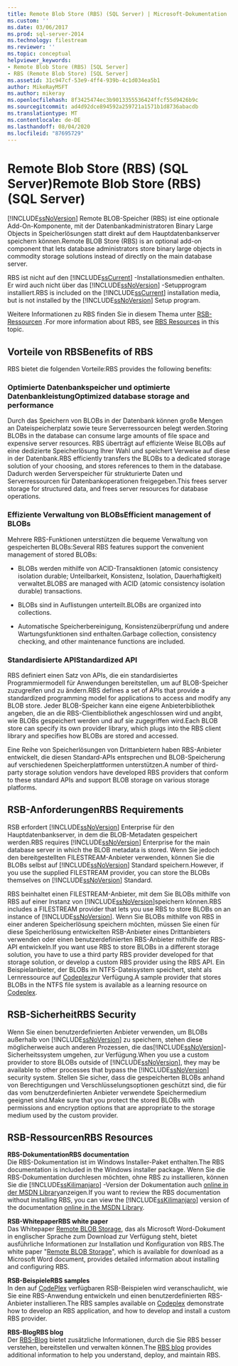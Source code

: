 ```yaml
---
title: Remote Blob Store (RBS) (SQL Server) | Microsoft-Dokumentation
ms.custom: ''
ms.date: 03/06/2017
ms.prod: sql-server-2014
ms.technology: filestream
ms.reviewer: ''
ms.topic: conceptual
helpviewer_keywords:
- Remote Blob Store (RBS) [SQL Server]
- RBS (Remote Blob Store) [SQL Server]
ms.assetid: 31c947cf-53e9-4ff4-939b-4c1d034ea5b1
author: MikeRayMSFT
ms.author: mikeray
ms.openlocfilehash: 8f3425474ec3b9013355536424ffcf55d9426b9c
ms.sourcegitcommit: ad4d92dce894592a259721a1571b1d8736abacdb
ms.translationtype: MT
ms.contentlocale: de-DE
ms.lasthandoff: 08/04/2020
ms.locfileid: "87695729"
---
```

# <a name="remote-blob-store-rbs-sql-server"></a><span data-ttu-id="0c032-102">Remote Blob Store (RBS) (SQL Server)</span><span class="sxs-lookup"><span data-stu-id="0c032-102">Remote Blob Store (RBS) (SQL Server)</span></span>
  [!INCLUDE[ssNoVersion](../../includes/ssnoversion-md.md)] <span data-ttu-id="0c032-103">Remote BLOB-Speicher (RBS) ist eine optionale Add-On-Komponente, mit der Datenbankadministratoren Binary Large Objects in Speicherlösungen statt direkt auf dem Hauptdatenbankserver speichern können.</span><span class="sxs-lookup"><span data-stu-id="0c032-103">Remote BLOB Store (RBS) is an optional add-on component that lets database administrators store binary large objects in commodity storage solutions instead of directly on the main database server.</span></span>  
  
 <span data-ttu-id="0c032-104">RBS ist nicht auf den [!INCLUDE[ssCurrent](../../includes/sscurrent-md.md)] -Installationsmedien enthalten. Er wird auch nicht über das [!INCLUDE[ssNoVersion](../../includes/ssnoversion-md.md)] -Setupprogram installiert.</span><span class="sxs-lookup"><span data-stu-id="0c032-104">RBS is included on the [!INCLUDE[ssCurrent](../../includes/sscurrent-md.md)] installation media, but is not installed by the [!INCLUDE[ssNoVersion](../../includes/ssnoversion-md.md)] Setup program.</span></span>  
  
 <span data-ttu-id="0c032-105">Weitere Informationen zu RBS finden Sie in diesem Thema unter [RSB-Ressourcen](#rbsresources) .</span><span class="sxs-lookup"><span data-stu-id="0c032-105">For more information about RBS, see [RBS Resources](#rbsresources) in this topic.</span></span>  
  
## <a name="benefits-of-rbs"></a><span data-ttu-id="0c032-106">Vorteile von RBS</span><span class="sxs-lookup"><span data-stu-id="0c032-106">Benefits of RBS</span></span>  
 <span data-ttu-id="0c032-107">RBS bietet die folgenden Vorteile:</span><span class="sxs-lookup"><span data-stu-id="0c032-107">RBS provides the following benefits:</span></span>  
  
### <a name="optimized-database-storage-and-performance"></a><span data-ttu-id="0c032-108">Optimierte Datenbankspeicher und optimierte Datenbankleistung</span><span class="sxs-lookup"><span data-stu-id="0c032-108">Optimized database storage and performance</span></span>  
 <span data-ttu-id="0c032-109">Durch das Speichern von BLOBs in der Datenbank können große Mengen an Dateispeicherplatz sowie teure Serverressourcen belegt werden.</span><span class="sxs-lookup"><span data-stu-id="0c032-109">Storing BLOBs in the database can consume large amounts of file space and expensive server resources.</span></span> <span data-ttu-id="0c032-110">RBS überträgt auf effiziente Weise BLOBs auf eine dedizierte Speicherlösung Ihrer Wahl und speichert Verweise auf diese in der Datenbank.</span><span class="sxs-lookup"><span data-stu-id="0c032-110">RBS efficiently transfers the BLOBs to a dedicated storage solution of your choosing, and stores references to them in the database.</span></span> <span data-ttu-id="0c032-111">Dadurch werden Serverspeicher für strukturierte Daten und Serverressourcen für Datenbankoperationen freigegeben.</span><span class="sxs-lookup"><span data-stu-id="0c032-111">This frees server storage for structured data, and frees server resources for database operations.</span></span>  
  
### <a name="efficient-management-of-blobs"></a><span data-ttu-id="0c032-112">Effiziente Verwaltung von BLOBs</span><span class="sxs-lookup"><span data-stu-id="0c032-112">Efficient management of BLOBs</span></span>  
 <span data-ttu-id="0c032-113">Mehrere RBS-Funktionen unterstützen die bequeme Verwaltung von gespeicherten BLOBs:</span><span class="sxs-lookup"><span data-stu-id="0c032-113">Several RBS features support the convenient management of stored BLOBs:</span></span>  
  
-   <span data-ttu-id="0c032-114">BLOBs werden mithilfe von ACID-Transaktionen (atomic consistency isolation durable; Unteilbarkeit, Konsistenz, Isolation, Dauerhaftigkeit) verwaltet.</span><span class="sxs-lookup"><span data-stu-id="0c032-114">BLOBS are managed with ACID (atomic consistency isolation durable) transactions.</span></span>  
  
-   <span data-ttu-id="0c032-115">BLOBs sind in Auflistungen unterteilt.</span><span class="sxs-lookup"><span data-stu-id="0c032-115">BLOBs are organized into collections.</span></span>  
  
-   <span data-ttu-id="0c032-116">Automatische Speicherbereinigung, Konsistenzüberprüfung und andere Wartungsfunktionen sind enthalten.</span><span class="sxs-lookup"><span data-stu-id="0c032-116">Garbage collection, consistency checking, and other maintenance functions are included.</span></span>  
  
### <a name="standardized-api"></a><span data-ttu-id="0c032-117">Standardisierte API</span><span class="sxs-lookup"><span data-stu-id="0c032-117">Standardized API</span></span>  
 <span data-ttu-id="0c032-118">RBS definiert einen Satz von APIs, die ein standardisiertes Programmiermodell für Anwendungen bereitstellen, um auf BLOB-Speicher zuzugreifen und zu ändern.</span><span class="sxs-lookup"><span data-stu-id="0c032-118">RBS defines a set of APIs that provide a standardized programming model for applications to access and modify any BLOB store.</span></span> <span data-ttu-id="0c032-119">Jeder BLOB-Speicher kann eine eigene Anbieterbibliothek angeben, die an die RBS-Clientbibliothek angeschlossen wird und angibt, wie BLOBs gespeichert werden und auf sie zugegriffen wird.</span><span class="sxs-lookup"><span data-stu-id="0c032-119">Each BLOB store can specify its own provider library, which plugs into the RBS client library and specifies how BLOBs are stored and accessed.</span></span>  
  
 <span data-ttu-id="0c032-120">Eine Reihe von Speicherlösungen von Drittanbietern haben RBS-Anbieter entwickelt, die diesen Standard-APIs entsprechen und BLOB-Speicherung auf verschiedenen Speicherplattformen unterstützen.</span><span class="sxs-lookup"><span data-stu-id="0c032-120">A number of third-party storage solution vendors have developed RBS providers that conform to these standard APIs and support BLOB storage on various storage platforms.</span></span>  
  
## <a name="rbs-requirements"></a><span data-ttu-id="0c032-121">RSB-Anforderungen</span><span class="sxs-lookup"><span data-stu-id="0c032-121">RBS Requirements</span></span>  
 <span data-ttu-id="0c032-122">RSB erfordert [!INCLUDE[ssNoVersion](../../includes/ssnoversion-md.md)] Enterprise für den Hauptdatenbankserver, in dem die BLOB-Metadaten gespeichert werden.</span><span class="sxs-lookup"><span data-stu-id="0c032-122">RBS requires [!INCLUDE[ssNoVersion](../../includes/ssnoversion-md.md)] Enterprise for the main database server in which the BLOB metadata is stored.</span></span> <span data-ttu-id="0c032-123">Wenn Sie jedoch den bereitgestellten FILESTREAM-Anbieter verwenden, können Sie die BLOBs selbst auf [!INCLUDE[ssNoVersion](../../includes/ssnoversion-md.md)] Standard speichern.</span><span class="sxs-lookup"><span data-stu-id="0c032-123">However, if you use the supplied FILESTREAM provider, you can store the BLOBs themselves on [!INCLUDE[ssNoVersion](../../includes/ssnoversion-md.md)] Standard.</span></span>  
  
 <span data-ttu-id="0c032-124">RBS beinhaltet einen FILESTREAM-Anbieter, mit dem Sie BLOBs mithilfe von RBS auf einer Instanz von [!INCLUDE[ssNoVersion](../../includes/ssnoversion-md.md)]speichern können.</span><span class="sxs-lookup"><span data-stu-id="0c032-124">RBS includes a FILESTREAM provider that lets you use RBS to store BLOBs on an instance of [!INCLUDE[ssNoVersion](../../includes/ssnoversion-md.md)].</span></span> <span data-ttu-id="0c032-125">Wenn Sie BLOBs mithilfe von RBS in einer anderen Speicherlösung speichern möchten, müssen Sie einen für diese Speicherlösung entwickelten RSB-Anbieter eines Drittanbieters verwenden oder einen benutzerdefinierten RBS-Anbieter mithilfe der RBS-API entwickeln.</span><span class="sxs-lookup"><span data-stu-id="0c032-125">If you want use RBS to store BLOBs in a different storage solution, you have to use a third party RBS provider developed for that storage solution, or develop a custom RBS provider using the RBS API.</span></span> <span data-ttu-id="0c032-126">Ein Beispielanbieter, der BLOBs im NTFS-Dateisystem speichert, steht als Lernressource auf [Codeplex](https://go.microsoft.com/fwlink/?LinkId=210190)zur Verfügung.</span><span class="sxs-lookup"><span data-stu-id="0c032-126">A sample provider that stores BLOBs in the NTFS file system is available as a learning resource on [Codeplex](https://go.microsoft.com/fwlink/?LinkId=210190).</span></span>  
  
## <a name="rbs-security"></a><span data-ttu-id="0c032-127">RSB-Sicherheit</span><span class="sxs-lookup"><span data-stu-id="0c032-127">RBS Security</span></span>  
 <span data-ttu-id="0c032-128">Wenn Sie einen benutzerdefinierten Anbieter verwenden, um BLOBs außerhalb von [!INCLUDE[ssNoVersion](../../includes/ssnoversion-md.md)] zu speichern, stehen diese möglicherweise auch anderen Prozessen, die das[!INCLUDE[ssNoVersion](../../includes/ssnoversion-md.md)]-Sicherheitssystem umgehen, zur Verfügung.</span><span class="sxs-lookup"><span data-stu-id="0c032-128">When you use a custom provider to store BLOBs outside of [!INCLUDE[ssNoVersion](../../includes/ssnoversion-md.md)], they may be available to other processes that bypass the [!INCLUDE[ssNoVersion](../../includes/ssnoversion-md.md)] security system.</span></span> <span data-ttu-id="0c032-129">Stellen Sie sicher, dass die gespeicherten BLOBs anhand von Berechtigungen und Verschlüsselungsoptionen geschützt sind, die für das vom benutzerdefinierten Anbieter verwendete Speichermedium geeignet sind.</span><span class="sxs-lookup"><span data-stu-id="0c032-129">Make sure that you protect the stored BLOBs with permissions and encryption options that are appropriate to the storage medium used by the custom provider.</span></span>  
  
##  <a name="rbs-resources"></a><a name="rbsresources"></a><span data-ttu-id="0c032-130">RSB-Ressourcen</span><span class="sxs-lookup"><span data-stu-id="0c032-130">RBS Resources</span></span>  
 <span data-ttu-id="0c032-131">**RBS-Dokumentation**</span><span class="sxs-lookup"><span data-stu-id="0c032-131">**RBS documentation**</span></span>  
 <span data-ttu-id="0c032-132">Die RBS-Dokumentation ist im Windows Installer-Paket enthalten.</span><span class="sxs-lookup"><span data-stu-id="0c032-132">The RBS documentation is included in the Windows installer package.</span></span> <span data-ttu-id="0c032-133">Wenn Sie die RBS-Dokumentation durchlesen möchten, ohne RBS zu installieren, können Sie die [!INCLUDE[ssKilimanjaro](../../includes/sskilimanjaro-md.md)] -Version der Dokumentation auch [online in der MSDN Library](https://go.microsoft.com/fwlink/?LinkId=210192)anzeigen.</span><span class="sxs-lookup"><span data-stu-id="0c032-133">If you want to review the RBS documentation without installing RBS, you can view the [!INCLUDE[ssKilimanjaro](../../includes/sskilimanjaro-md.md)] version of the documentation [online in the MSDN Library](https://go.microsoft.com/fwlink/?LinkId=210192).</span></span>  
  
 <span data-ttu-id="0c032-134">**RSB-Whitepaper**</span><span class="sxs-lookup"><span data-stu-id="0c032-134">**RBS white paper**</span></span>  
 <span data-ttu-id="0c032-135">Das Whitepaper [Remote BLOB Storage](https://go.microsoft.com/fwlink/?LinkId=210422), das als Microsoft Word-Dokument in englischer Sprache zum Download zur Verfügung steht, bietet ausführliche Informationen zur Installation und Konfiguration von RBS.</span><span class="sxs-lookup"><span data-stu-id="0c032-135">The white paper "[Remote BLOB Storage](https://go.microsoft.com/fwlink/?LinkId=210422)", which is available for download as a Microsoft Word document, provides detailed information about installing and configuring RBS.</span></span>  
  
 <span data-ttu-id="0c032-136">**RSB-Beispiele**</span><span class="sxs-lookup"><span data-stu-id="0c032-136">**RBS samples**</span></span>  
 <span data-ttu-id="0c032-137">In den auf [CodePlex](https://go.microsoft.com/fwlink/?LinkId=210190) verfügbaren RSB-Beispielen wird veranschaulicht, wie Sie eine RBS-Anwendung entwickeln und einen benutzerdefinierten RBS-Anbieter installieren.</span><span class="sxs-lookup"><span data-stu-id="0c032-137">The RBS samples available on [Codeplex](https://go.microsoft.com/fwlink/?LinkId=210190) demonstrate how to develop an RBS application, and how to develop and install a custom RBS provider.</span></span>  
  
 <span data-ttu-id="0c032-138">**RBS-Blog**</span><span class="sxs-lookup"><span data-stu-id="0c032-138">**RBS blog**</span></span>  
 <span data-ttu-id="0c032-139">Der [RBS-Blog](https://go.microsoft.com/fwlink/?LinkId=210315) bietet zusätzliche Informationen, durch die Sie RBS besser verstehen, bereitstellen und verwalten können.</span><span class="sxs-lookup"><span data-stu-id="0c032-139">The [RBS blog](https://go.microsoft.com/fwlink/?LinkId=210315) provides additional information to help you understand, deploy, and maintain RBS.</span></span>  
  
  
